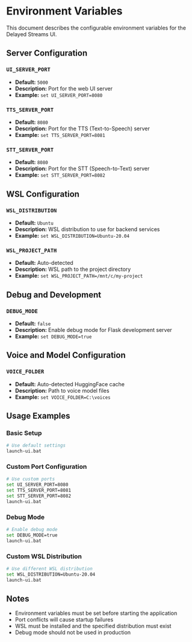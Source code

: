# Environment Variables

This document describes the configurable environment variables for the Delayed Streams UI.

## Server Configuration

### `UI_SERVER_PORT`
- **Default:** `5000`
- **Description:** Port for the web UI server
- **Example:** `set UI_SERVER_PORT=8080`

### `TTS_SERVER_PORT`
- **Default:** `8080`
- **Description:** Port for the TTS (Text-to-Speech) server
- **Example:** `set TTS_SERVER_PORT=8081`

### `STT_SERVER_PORT`
- **Default:** `8080`
- **Description:** Port for the STT (Speech-to-Text) server
- **Example:** `set STT_SERVER_PORT=8082`

## WSL Configuration

### `WSL_DISTRIBUTION`
- **Default:** `Ubuntu`
- **Description:** WSL distribution to use for backend services
- **Example:** `set WSL_DISTRIBUTION=Ubuntu-20.04`

### `WSL_PROJECT_PATH`
- **Default:** Auto-detected
- **Description:** WSL path to the project directory
- **Example:** `set WSL_PROJECT_PATH=/mnt/c/my-project`

## Debug and Development

### `DEBUG_MODE`
- **Default:** `false`
- **Description:** Enable debug mode for Flask development server
- **Example:** `set DEBUG_MODE=true`

## Voice and Model Configuration

### `VOICE_FOLDER`
- **Default:** Auto-detected HuggingFace cache
- **Description:** Path to voice model files
- **Example:** `set VOICE_FOLDER=C:\voices`

## Usage Examples

### Basic Setup
```bash
# Use default settings
launch-ui.bat
```

### Custom Port Configuration
```bash
# Use custom ports
set UI_SERVER_PORT=8080
set TTS_SERVER_PORT=8081
set STT_SERVER_PORT=8082
launch-ui.bat
```

### Debug Mode
```bash
# Enable debug mode
set DEBUG_MODE=true
launch-ui.bat
```

### Custom WSL Distribution
```bash
# Use different WSL distribution
set WSL_DISTRIBUTION=Ubuntu-20.04
launch-ui.bat
```

## Notes

- Environment variables must be set before starting the application
- Port conflicts will cause startup failures
- WSL must be installed and the specified distribution must exist
- Debug mode should not be used in production 